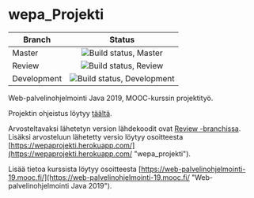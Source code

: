 # wepa_Projekti  

| Branch        | Status        |
| ------------- |:-------------:|
| Master      | ![Build status, Master](https://travis-ci.org/PhanaThor/wepa_Projekti.svg?branch=master "Build status, Master") |
| Review      | ![Build status, Review](https://travis-ci.org/PhanaThor/wepa_Projekti.svg?branch=review "Build status, Review") |
| Development      | ![Build status, Development](https://travis-ci.org/PhanaThor/wepa_Projekti.svg?branch=development "Build status, Development") |


Web-palvelinohjelmointi Java 2019, MOOC-kurssin projektityö.

Projektin ohjeistus löytyy [täältä](instructions.md).

Arvosteltavaksi lähetetyn version lähdekoodit ovat [Review -branchissa](https://github.com/PhanaThor/wepa_Projekti/tree/review). Lisäksi arvosteluun lähetetty versio löytyy osoitteesta [https://wepaprojekti.herokuapp.com/](https://wepaprojekti.herokuapp.com/ "wepa_projekti").

Lisää tietoa kurssista löytyy osoitteesta [https://web-palvelinohjelmointi-19.mooc.fi/](https://web-palvelinohjelmointi-19.mooc.fi/ "Web-palvelinohjelmointi Java 2019").
